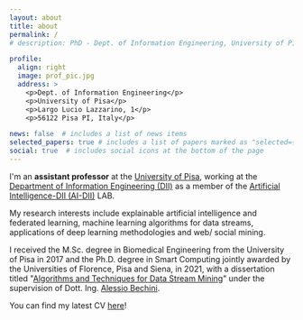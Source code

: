 ```yaml
---
layout: about
title: about
permalink: /
# description: PhD - Dept. of Information Engineering, University of Pisa

profile:
  align: right
  image: prof_pic.jpg
  address: >
    <p>Dept. of Information Engineering</p>
    <p>University of Pisa</p>
    <p>Largo Lucio Lazzarino, 1</p>
    <p>56122 Pisa PI, Italy</p>

news: false  # includes a list of news items
selected_papers: true # includes a list of papers marked as "selected={true}"
social: true  # includes social icons at the bottom of the page
---
```


I'm an **assistant professor** at the <a href="https://www.unipi.it" target="_blank">University of Pisa</a>, working at the <a href="https://www.dii.unipi.it" target="_blank">Department of Information Engineering (DII)</a> as a member of the <a href="http://ai.dii.unipi.it/" target="_blank">Artificial Intelligence-DII (AI-DII)</a> LAB.
 
My research interests include explainable artificial intelligence and federated learning, machine learning algorithms for data streams, applications of deep learning methodologies and web/ social mining.

I received the M.Sc. degree in Biomedical Engineering from the University of Pisa in 2017 and the Ph.D. degree in Smart Computing jointly awarded by the Universities of Florence, Pisa and Siena, in 2021, with a dissertation titled "<a href="https://flore.unifi.it/handle/2158/1235915#.YQkjgEDOPb0" target="_blank">Algorithms and Techniques for Data Stream Mining</a>" under the supervision of Dott. Ing. <a href="http://www.iet.unipi.it/a.bechini/BechiniHome.html" target="_blank">Alessio Bechini</a>.

You can find my latest CV [here](./assets/pdf/CV.pdf)! 